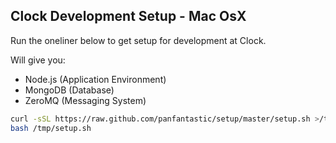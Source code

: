 ## Clock Development Setup - Mac OsX

Run the oneliner below to get setup for development at Clock.

Will give you:

* Node.js (Application Environment)
* MongoDB (Database)
* ZeroMQ (Messaging System)

```sh
curl -sSL https://raw.github.com/panfantastic/setup/master/setup.sh >/tmp/setup.sh
bash /tmp/setup.sh
```
